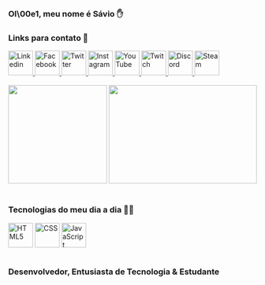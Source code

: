 ### Ol\00e1, meu nome é <strong>Sávio</strong> ✋
### Links para contato 🔽 

<div> 
  <a href="https://www.linkedin.com/in/saviodeveloper/"> <img height="50" width="50" alt="Linkedin" src="https://i.pinimg.com/originals/db/b0/39/dbb0395fb152900fbf05dd2b445a9e5b.png"> </a>
  <a href="https://facebook.com/saviodeveloper"> <img height="50" width="50" alt="Facebook" src="https://i.pinimg.com/originals/03/a0/4d/03a04d3b422bb4fc6160480772c260aa.png"> </a>
  <a href="https://twitter.com/saviodeveloper"> <img height="50" width="50" alt="Twitter" src="https://i.pinimg.com/originals/04/28/55/042855d0b340d32b44a4ddb35d93ac0f.png"> </a>
  <a href="https://instagram.com/saviodeveloper"> <img height="50" width="50" alt="Instagram" src="https://i.pinimg.com/originals/66/80/f9/6680f9de76348d0c7d5819c77c954296.png"> </a>
  <a href="https://www.youtube.com/@saviodeveloper2634/featured"> <img height="50" width="50" alt="YouTube" src="https://i.pinimg.com/originals/e5/23/0f/e5230f11592baba39741f0affcab5967.jpg"> </a>
  <a href="https://twitch.com/saviodeveloper"> <img height="50" width="50" alt="Twitch" src="https://i.pinimg.com/originals/3b/1a/c3/3b1ac3a9b4edd613465cec70dfc77b81.jpg"> </a>
  <a href="https://www.youtube.com/@saviodeveloper2634/featured"> <img height="50" width="50" alt="Discord" src="https://i.pinimg.com/originals/0e/4c/ee/0e4ceea5464f23a78de4d5b378fefb13.png"> </a>
  <a href="https://steamcommunity.com/id/saviodeveloper/"> <img height="50" width="50" alt="Steam" src="https://i.pinimg.com/originals/44/de/9a/44de9a6fdc232bd00534a79802daa127.png"> </a>
</div> <br/>

<div style="display: inline block">
  <img height="200" src="https://github-readme-stats.vercel.app/api?username=SAV10DEVELOPER&show_icons=true&theme=dark" />                                             <img height="200" width="300" src="https://github-readme-stats.vercel.app/api/top-langs/?username=SAV10DEVELOPER&layout=compact&theme=dark" />
</div> </br>
  
### Tecnologias do meu dia a dia 👨‍💻

<div style="display: inline block">
  <img height="50" width="50" align="center" alt="HTML5" src="https://cdn.jsdelivr.net/gh/devicons/devicon/icons/html5/html5-original.svg" />
  <img height="50" width="50" align="center" alt="CSS" src="https://cdn.jsdelivr.net/gh/devicons/devicon/icons/css3/css3-original.svg" />
  <img height="50" width="50" align="center" alt="JavaScript" src="https://cdn.jsdelivr.net/gh/devicons/devicon/icons/javascript/javascript-original.svg" />
</div> <br/>

### Desenvolvedor, Entusiasta de Tecnologia & Estudante
